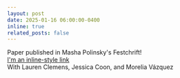 ```yaml
---
layout: post
date: 2025-01-16 06:00:00-0400
inline: true
related_posts: false
---
```


Paper published in Masha Polinsky's Festchrift! <br>
[I'm an inline-style link](https://www.google.com) <br>
With Lauren Clemens, Jessica Coon, and Morelia Vázquez
